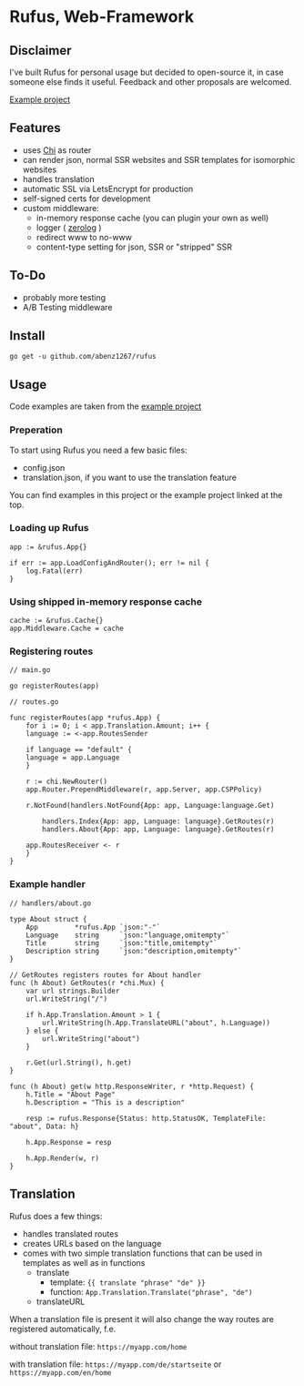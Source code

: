 # Rufus, Web-Framework

## Disclaimer

I've built Rufus for personal usage but decided to open-source it, in case someone else finds it useful. Feedback and other proposals are welcomed.

[Example project](https://github.com/abenz1267/rufus_example)

## Features

* uses [Chi](https://github.com/go-chi/chi) as router
* can render json, normal SSR websites and SSR templates for isomorphic websites
* handles translation
* automatic SSL via LetsEncrypt for production
* self-signed certs for development
* custom middleware:
  * in-memory response cache (you can plugin your own as well)
  * logger ( [zerolog](https://github.com/rs/zerolog) )
  * redirect www to no-www
  * content-type setting for json, SSR or "stripped" SSR

## To-Do

* probably more testing
* A/B Testing middleware

## Install

`go get -u github.com/abenz1267/rufus`

## Usage

Code examples are taken from the [example project](https://github.com/abenz1267/rufus_example)

### Preperation

To start using Rufus you need a few basic files:

* config.json
* translation.json, if you want to use the translation feature

You can find examples in this project or the example project linked at the top.

### Loading up Rufus

```
app := &rufus.App{}

if err := app.LoadConfigAndRouter(); err != nil {
	log.Fatal(err)
}
```

### Using shipped in-memory response cache

```
cache := &rufus.Cache{}
app.Middleware.Cache = cache
```

### Registering routes

```
// main.go

go registerRoutes(app)
```

```
// routes.go

func registerRoutes(app *rufus.App) {
    for i := 0; i < app.Translation.Amount; i++ {
	language := <-app.RoutesSender

	if language == "default" {
	language = app.Language
	}

	r := chi.NewRouter()
	app.Router.PrependMiddleware(r, app.Server, app.CSPPolicy)

	r.NotFound(handlers.NotFound{App: app, Language:language.Get)

        handlers.Index{App: app, Language: language}.GetRoutes(r)
        handlers.About{App: app, Language: language}.GetRoutes(r)

	app.RoutesReceiver <- r
    }
}
```

### Example handler

```
// handlers/about.go

type About struct {
	App         *rufus.App `json:"-"`
	Language    string     `json:"language,omitempty"`
	Title       string     `json:"title,omitempty"`
	Description string     `json:"description,omitempty"`
}

// GetRoutes registers routes for About handler
func (h About) GetRoutes(r *chi.Mux) {
	var url strings.Builder
	url.WriteString("/")

	if h.App.Translation.Amount > 1 {
		url.WriteString(h.App.TranslateURL("about", h.Language))
	} else {
		url.WriteString("about")
	}

	r.Get(url.String(), h.get)
}

func (h About) get(w http.ResponseWriter, r *http.Request) {
	h.Title = "About Page"
	h.Description = "This is a description"

    resp := rufus.Response{Status: http.StatusOK, TemplateFile: "about", Data: h}

	h.App.Response = resp

	h.App.Render(w, r)
}
```

## Translation

Rufus does a few things:

* handles translated routes
* creates URLs based on the language
* comes with two simple translation functions that can be used in templates as well as in functions
  * translate
    * template: `{{ translate "phrase" "de" }}`
    * function: `App.Translation.Translate("phrase", "de")`
  * translateURL

When a translation file is present it will also change the way routes are registered automatically, f.e.

without translation file: `https://myapp.com/home`

with translation file: `https://myapp.com/de/startseite` or `https://myapp.com/en/home`
